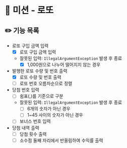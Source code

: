 # 🎱 미션 - 로또

## ✏️ 기능 목록
- 로또 구입 금액 입력
    - [x] 로또 구입 금액 입력
    - 잘못된 입력: `IllegalArgumentException` 발생 후 종료
        - [x] 1,000원으로 나누어 떨어지지 않는 경우
- 발행한 로또 수량 및 번호 출력
    - [x] 로또 수량 및 번호 출력
    - [ ] 로또 번호 오름차순으로 정렬
- 당첨 번호 입력
    - [ ] 쉼표(,)를 기준으로 구분
    - 잘못된 입력: `IllegalArgumentException` 발생 후 종료
        - [ ] 6개의 숫자가 아닌 경우
        - [ ] 1~45 사이의 숫자가 아닌 경우
    - [ ] 보너스 번호 입력
- 당첨 내역 출력
    - [ ] 당첨 횟수 출력
    - [ ] 소수점 둘째 자리에서 반올림하여 수익률 출력